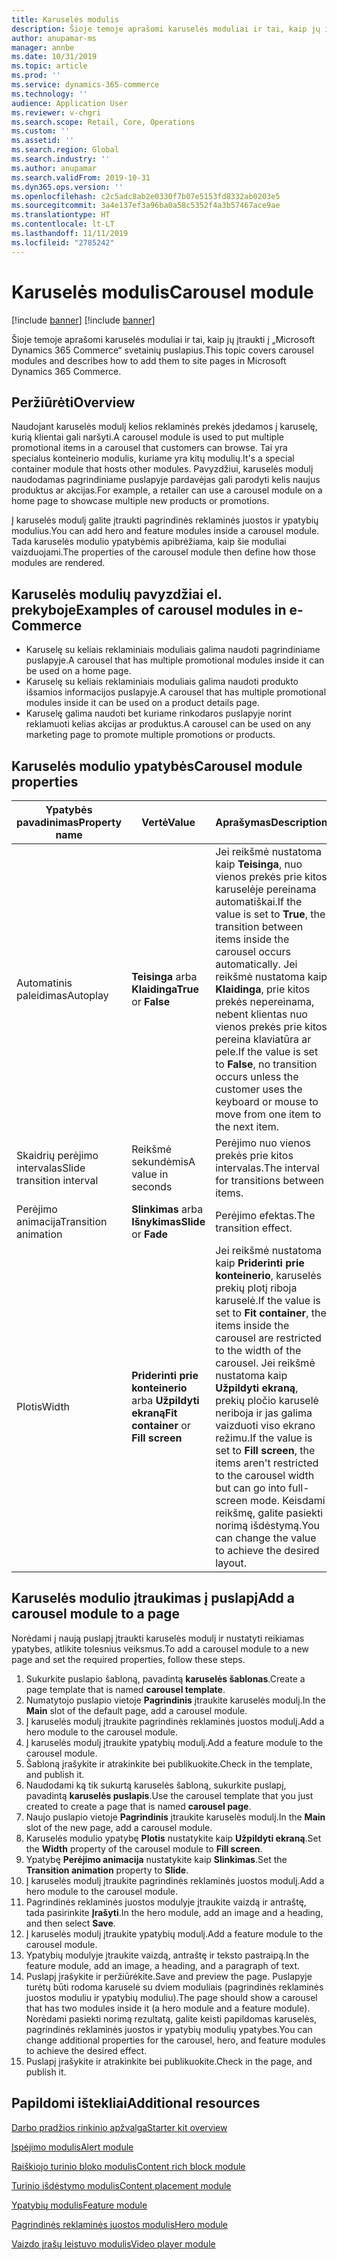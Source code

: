 ```yaml
---
title: Karuselės modulis
description: Šioje temoje aprašomi karuselės moduliai ir tai, kaip jų įtraukti į „Microsoft Dynamics 365 Commerce“ svetainių puslapius.
author: anupamar-ms
manager: annbe
ms.date: 10/31/2019
ms.topic: article
ms.prod: ''
ms.service: dynamics-365-commerce
ms.technology: ''
audience: Application User
ms.reviewer: v-chgri
ms.search.scope: Retail, Core, Operations
ms.custom: ''
ms.assetid: ''
ms.search.region: Global
ms.search.industry: ''
ms.author: anupamar
ms.search.validFrom: 2019-10-31
ms.dyn365.ops.version: ''
ms.openlocfilehash: c2c5adc8ab2e0330f7b07e5153fd8332ab0203e5
ms.sourcegitcommit: 3a4e137ef3a96ba0a58c5352f4a3b57467ace9ae
ms.translationtype: HT
ms.contentlocale: lt-LT
ms.lasthandoff: 11/11/2019
ms.locfileid: "2785242"
---
```

# <a name="carousel-module"></a><span data-ttu-id="e9570-103">Karuselės modulis</span><span class="sxs-lookup"><span data-stu-id="e9570-103">Carousel module</span></span>

[!include [banner](includes/preview-banner.md)]
[!include [banner](includes/banner.md)]

<span data-ttu-id="e9570-104">Šioje temoje aprašomi karuselės moduliai ir tai, kaip jų įtraukti į „Microsoft Dynamics 365 Commerce“ svetainių puslapius.</span><span class="sxs-lookup"><span data-stu-id="e9570-104">This topic covers carousel modules and describes how to add them to site pages in Microsoft Dynamics 365 Commerce.</span></span>

## <a name="overview"></a><span data-ttu-id="e9570-105">Peržiūrėti</span><span class="sxs-lookup"><span data-stu-id="e9570-105">Overview</span></span>

<span data-ttu-id="e9570-106">Naudojant karuselės modulį kelios reklaminės prekės įdedamos į karuselę, kurią klientai gali naršyti.</span><span class="sxs-lookup"><span data-stu-id="e9570-106">A carousel module is used to put multiple promotional items in a carousel that customers can browse.</span></span> <span data-ttu-id="e9570-107">Tai yra specialus konteinerio modulis, kuriame yra kitų modulių.</span><span class="sxs-lookup"><span data-stu-id="e9570-107">It's a special container module that hosts other modules.</span></span> <span data-ttu-id="e9570-108">Pavyzdžiui, karuselės modulį naudodamas pagrindiniame puslapyje pardavėjas gali parodyti kelis naujus produktus ar akcijas.</span><span class="sxs-lookup"><span data-stu-id="e9570-108">For example, a retailer can use a carousel module on a home page to showcase multiple new products or promotions.</span></span>

<span data-ttu-id="e9570-109">Į karuselės modulį galite įtraukti pagrindinės reklaminės juostos ir ypatybių modulius.</span><span class="sxs-lookup"><span data-stu-id="e9570-109">You can add hero and feature modules inside a carousel module.</span></span> <span data-ttu-id="e9570-110">Tada karuselės modulio ypatybėmis apibrėžiama, kaip šie moduliai vaizduojami.</span><span class="sxs-lookup"><span data-stu-id="e9570-110">The properties of the carousel module then define how those modules are rendered.</span></span>

## <a name="examples-of-carousel-modules-in-e-commerce"></a><span data-ttu-id="e9570-111">Karuselės modulių pavyzdžiai el. prekyboje</span><span class="sxs-lookup"><span data-stu-id="e9570-111">Examples of carousel modules in e-Commerce</span></span>

- <span data-ttu-id="e9570-112">Karuselę su keliais reklaminiais moduliais galima naudoti pagrindiniame puslapyje.</span><span class="sxs-lookup"><span data-stu-id="e9570-112">A carousel that has multiple promotional modules inside it can be used on a home page.</span></span>
- <span data-ttu-id="e9570-113">Karuselę su keliais reklaminiais moduliais galima naudoti produkto išsamios informacijos puslapyje.</span><span class="sxs-lookup"><span data-stu-id="e9570-113">A carousel that has multiple promotional modules inside it can be used on a product details page.</span></span>
- <span data-ttu-id="e9570-114">Karuselę galima naudoti bet kuriame rinkodaros puslapyje norint reklamuoti kelias akcijas ar produktus.</span><span class="sxs-lookup"><span data-stu-id="e9570-114">A carousel can be used on any marketing page to promote multiple promotions or products.</span></span>

## <a name="carousel-module-properties"></a><span data-ttu-id="e9570-115">Karuselės modulio ypatybės</span><span class="sxs-lookup"><span data-stu-id="e9570-115">Carousel module properties</span></span>

| <span data-ttu-id="e9570-116">Ypatybės pavadinimas</span><span class="sxs-lookup"><span data-stu-id="e9570-116">Property name</span></span>             | <span data-ttu-id="e9570-117">Vertė</span><span class="sxs-lookup"><span data-stu-id="e9570-117">Value</span></span>                                | <span data-ttu-id="e9570-118">Aprašymas</span><span class="sxs-lookup"><span data-stu-id="e9570-118">Description</span></span> |
|---------------------------|--------------------------------------|-------------|
| <span data-ttu-id="e9570-119">Automatinis paleidimas</span><span class="sxs-lookup"><span data-stu-id="e9570-119">Autoplay</span></span>                  | <span data-ttu-id="e9570-120">**Teisinga** arba **Klaidinga**</span><span class="sxs-lookup"><span data-stu-id="e9570-120">**True** or **False**</span></span>                | <span data-ttu-id="e9570-121">Jei reikšmė nustatoma kaip **Teisinga**, nuo vienos prekės prie kitos karuselėje pereinama automatiškai.</span><span class="sxs-lookup"><span data-stu-id="e9570-121">If the value is set to **True**, the transition between items inside the carousel occurs automatically.</span></span> <span data-ttu-id="e9570-122">Jei reikšmė nustatoma kaip **Klaidinga**, prie kitos prekės nepereinama, nebent klientas nuo vienos prekės prie kitos pereina klaviatūra ar pele.</span><span class="sxs-lookup"><span data-stu-id="e9570-122">If the value is set to **False**, no transition occurs unless the customer uses the keyboard or mouse to move from one item to the next item.</span></span> |
| <span data-ttu-id="e9570-123">Skaidrių perėjimo intervalas</span><span class="sxs-lookup"><span data-stu-id="e9570-123">Slide transition interval</span></span> | <span data-ttu-id="e9570-124">Reikšmė sekundėmis</span><span class="sxs-lookup"><span data-stu-id="e9570-124">A value in seconds</span></span>                   | <span data-ttu-id="e9570-125">Perėjimo nuo vienos prekės prie kitos intervalas.</span><span class="sxs-lookup"><span data-stu-id="e9570-125">The interval for transitions between items.</span></span> |
| <span data-ttu-id="e9570-126">Perėjimo animacija</span><span class="sxs-lookup"><span data-stu-id="e9570-126">Transition animation</span></span>      | <span data-ttu-id="e9570-127">**Slinkimas** arba **Išnykimas**</span><span class="sxs-lookup"><span data-stu-id="e9570-127">**Slide** or **Fade**</span></span>                | <span data-ttu-id="e9570-128">Perėjimo efektas.</span><span class="sxs-lookup"><span data-stu-id="e9570-128">The transition effect.</span></span> |
| <span data-ttu-id="e9570-129">Plotis</span><span class="sxs-lookup"><span data-stu-id="e9570-129">Width</span></span>                     | <span data-ttu-id="e9570-130">**Priderinti prie konteinerio** arba **Užpildyti ekraną**</span><span class="sxs-lookup"><span data-stu-id="e9570-130">**Fit container** or **Fill screen**</span></span> | <span data-ttu-id="e9570-131">Jei reikšmė nustatoma kaip **Priderinti prie konteinerio**, karuselės prekių plotį riboja karuselė.</span><span class="sxs-lookup"><span data-stu-id="e9570-131">If the value is set to **Fit container**, the items inside the carousel are restricted to the width of the carousel.</span></span> <span data-ttu-id="e9570-132">Jei reikšmė nustatoma kaip **Užpildyti ekraną**, prekių pločio karuselė neriboja ir jas galima vaizduoti viso ekrano režimu.</span><span class="sxs-lookup"><span data-stu-id="e9570-132">If the value is set to **Fill screen**, the items aren't restricted to the carousel width but can go into full-screen mode.</span></span> <span data-ttu-id="e9570-133">Keisdami reikšmę, galite pasiekti norimą išdėstymą.</span><span class="sxs-lookup"><span data-stu-id="e9570-133">You can change the value to achieve the desired layout.</span></span> |

## <a name="add-a-carousel-module-to-a-page"></a><span data-ttu-id="e9570-134">Karuselės modulio įtraukimas į puslapį</span><span class="sxs-lookup"><span data-stu-id="e9570-134">Add a carousel module to a page</span></span>

<span data-ttu-id="e9570-135">Norėdami į naują puslapį įtraukti karuselės modulį ir nustatyti reikiamas ypatybes, atlikite tolesnius veiksmus.</span><span class="sxs-lookup"><span data-stu-id="e9570-135">To add a carousel module to a new page and set the required properties, follow these steps.</span></span>

1. <span data-ttu-id="e9570-136">Sukurkite puslapio šabloną, pavadintą **karuselės šablonas**.</span><span class="sxs-lookup"><span data-stu-id="e9570-136">Create a page template that is named **carousel template**.</span></span>
1. <span data-ttu-id="e9570-137">Numatytojo puslapio vietoje **Pagrindinis** įtraukite karuselės modulį.</span><span class="sxs-lookup"><span data-stu-id="e9570-137">In the **Main** slot of the default page, add a carousel module.</span></span>
1. <span data-ttu-id="e9570-138">Į karuselės modulį įtraukite pagrindinės reklaminės juostos modulį.</span><span class="sxs-lookup"><span data-stu-id="e9570-138">Add a hero module to the carousel module.</span></span>
1. <span data-ttu-id="e9570-139">Į karuselės modulį įtraukite ypatybių modulį.</span><span class="sxs-lookup"><span data-stu-id="e9570-139">Add a feature module to the carousel module.</span></span>
1. <span data-ttu-id="e9570-140">Šabloną įrašykite ir atrakinkite bei publikuokite.</span><span class="sxs-lookup"><span data-stu-id="e9570-140">Check in the template, and publish it.</span></span> 
1. <span data-ttu-id="e9570-141">Naudodami ką tik sukurtą karuselės šabloną, sukurkite puslapį, pavadintą **karuselės puslapis**.</span><span class="sxs-lookup"><span data-stu-id="e9570-141">Use the carousel template that you just created to create a page that is named **carousel page**.</span></span>
1. <span data-ttu-id="e9570-142">Naujo puslapio vietoje **Pagrindinis** įtraukite karuselės modulį.</span><span class="sxs-lookup"><span data-stu-id="e9570-142">In the **Main** slot of the new page, add a carousel module.</span></span>
1. <span data-ttu-id="e9570-143">Karuselės modulio ypatybę **Plotis** nustatykite kaip **Užpildyti ekraną**.</span><span class="sxs-lookup"><span data-stu-id="e9570-143">Set the **Width** property of the carousel module to **Fill screen**.</span></span> 
1. <span data-ttu-id="e9570-144">Ypatybę **Perėjimo animacija** nustatykite kaip **Slinkimas**.</span><span class="sxs-lookup"><span data-stu-id="e9570-144">Set the **Transition animation** property to **Slide**.</span></span>
1. <span data-ttu-id="e9570-145">Į karuselės modulį įtraukite pagrindinės reklaminės juostos modulį.</span><span class="sxs-lookup"><span data-stu-id="e9570-145">Add a hero module to the carousel module.</span></span>
1. <span data-ttu-id="e9570-146">Pagrindinės reklaminės juostos modulyje įtraukite vaizdą ir antraštę, tada pasirinkite **Įrašyti**.</span><span class="sxs-lookup"><span data-stu-id="e9570-146">In the hero module, add an image and a heading, and then select **Save**.</span></span>
1. <span data-ttu-id="e9570-147">Į karuselės modulį įtraukite ypatybių modulį.</span><span class="sxs-lookup"><span data-stu-id="e9570-147">Add a feature module to the carousel module.</span></span>
1. <span data-ttu-id="e9570-148">Ypatybių modulyje įtraukite vaizdą, antraštę ir teksto pastraipą.</span><span class="sxs-lookup"><span data-stu-id="e9570-148">In the feature module, add an image, a heading, and a paragraph of text.</span></span>
1. <span data-ttu-id="e9570-149">Puslapį įrašykite ir peržiūrėkite.</span><span class="sxs-lookup"><span data-stu-id="e9570-149">Save and preview the page.</span></span> <span data-ttu-id="e9570-150">Puslapyje turėtų būti rodoma karuselė su dviem moduliais (pagrindinės reklaminės juostos moduliu ir ypatybių moduliu).</span><span class="sxs-lookup"><span data-stu-id="e9570-150">The page should show a carousel that has two modules inside it (a hero module and a feature module).</span></span> <span data-ttu-id="e9570-151">Norėdami pasiekti norimą rezultatą, galite keisti papildomas karuselės, pagrindinės reklaminės juostos ir ypatybių modulių ypatybes.</span><span class="sxs-lookup"><span data-stu-id="e9570-151">You can change additional properties for the carousel, hero, and feature modules to achieve the desired effect.</span></span>
1. <span data-ttu-id="e9570-152">Puslapį įrašykite ir atrakinkite bei publikuokite.</span><span class="sxs-lookup"><span data-stu-id="e9570-152">Check in the page, and publish it.</span></span>

## <a name="additional-resources"></a><span data-ttu-id="e9570-153">Papildomi ištekliai</span><span class="sxs-lookup"><span data-stu-id="e9570-153">Additional resources</span></span>

[<span data-ttu-id="e9570-154">Darbo pradžios rinkinio apžvalga</span><span class="sxs-lookup"><span data-stu-id="e9570-154">Starter kit overview</span></span>](starter-kit-overview.md)

[<span data-ttu-id="e9570-155">Įspėjimo modulis</span><span class="sxs-lookup"><span data-stu-id="e9570-155">Alert module</span></span>](add-alert.md)

[<span data-ttu-id="e9570-156">Raiškiojo turinio bloko modulis</span><span class="sxs-lookup"><span data-stu-id="e9570-156">Content rich block module</span></span>](add-content-rich-block.md)

[<span data-ttu-id="e9570-157">Turinio išdėstymo modulis</span><span class="sxs-lookup"><span data-stu-id="e9570-157">Content placement module</span></span>](add-content-placement-modules.md)

[<span data-ttu-id="e9570-158">Ypatybių modulis</span><span class="sxs-lookup"><span data-stu-id="e9570-158">Feature module</span></span>](add-feature-module.md)

[<span data-ttu-id="e9570-159">Pagrindinės reklaminės juostos modulis</span><span class="sxs-lookup"><span data-stu-id="e9570-159">Hero module</span></span>](add-hero-module.md)

[<span data-ttu-id="e9570-160">Vaizdo įrašų leistuvo modulis</span><span class="sxs-lookup"><span data-stu-id="e9570-160">Video player module</span></span>](add-video-player.md)
